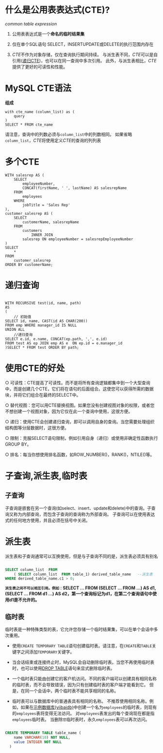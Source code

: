 # 什么是公用表表达式(CTE)?

*common table expression*

1. 公用表表达式是一个**命名的临时结果集**

2. 仅在单个SQL语句  SELECT，INSERTUPDATE或DELETE的执行范围内存在

3. *CTE*不作为对象存储，仅在查询执行期间持续。 与派生表不同，*CTE*可以是自引用([递归CTE](http://www.yiibai.com/mysql/recursive-cte.html))，也可以在同一查询中多次引用。 此外，与派生表相比，*CTE*提供了更好的可读性和性能。



# MySQL CTE语法

**组成**

```mysql
with cte_name (column_list) as (
	query
)
SELECT * FROM cte_name
```

请注意，查询中的列数必须与`column_list`中的列数相同。 如果省略`column_list`，*CTE*将使用定义*CTE*的查询的列列表



# 多个CTE

```mysql
WITH salesrep AS (
    SELECT 
        employeeNumber,
        CONCAT(firstName, ' ', lastName) AS salesrepName
    FROM
        employees
    WHERE
        jobTitle = 'Sales Rep'
),
customer_salesrep AS (
    SELECT 
        customerName, salesrepName
    FROM
        customers
            INNER JOIN
        salesrep ON employeeNumber = salesrepEmployeeNumber
)
SELECT 
    *
FROM
    customer_salesrep
ORDER BY customerName;
```



# 递归查询

```mysql

WITH RECURSIVE test(id, name, path)
AS
(
    // 初始值
SELECT id, name, CAST(id AS CHAR(200))
FROM emp WHERE manager_id IS NULL
UNION ALL
    //递归查询
SELECT e.id, e.name, CONCAT(ep.path, ',', e.id)
FROM test AS ep JOIN emp AS e  ON ep.id = e.manager_id
)SELECT * FROM test ORDER BY path;
```



# 使用CTE的好处

○ 可读性：CTE提高了可读性。而不是将所有查询逻辑都集中到一个大型查询中，而是创建几个CTE，它们将在语句的后面组合。这使您可以获得所需的数据块，并将它们组合在最终的SELECT中。

○ 替代视图：您可以用CTE替换视图。如果您没有创建视图对象的权限，或者您不想创建一个视图对象，因为它仅在此一个查询中使用，这很方便。

○ 递归：使用CTE会创建递归查询，即可以调用自身的查询。当您需要处理组织结构图等分层数据时，这很方便。

○ 限制：克服SELECT语句限制，例如引用自身（递归）或使用非确定性函数执行GROUP BY。

○ 排名：每当你想使用排名函数，如ROW_NUMBER()，RANK()，NTILE()等。





# 子查询,派生表,临时表

## 子查询

子查询是嵌套在另一个查询(如select、insert、update和delete)中的查询。子查询又称为内部查询，而包含子查询的查询称为外部查询。 子查询可以在使用表达式的任何地方使用，并且必须在括号中关闭。



# 派生表

派生表和子查询通常可以互换使用，但是与子查询不同的是，派生表必须具有别名

```sql

SELECT column_list  FROM
    ( SELECT column_list  FROM table_1) derived_table_name   --派生表
WHERE derived_table_name.c1 > 0;
```

**`派生表之间不可以相互引用。例如：`SELECT ... FROM (SELECT ... FROM ...) AS d1, (SELECT ... FROM d1 ...) AS d2，第一个查询标记为d1，在第二个查询语句中使用d1是不允许的。**



## 临时表

临时表是一种特殊类型的表，它允许您存储一个临时结果集，可以在单个会话中多次重用。

* 使用`CREATE TEMPORARY TABLE`语句创建临时表。请注意，在`CREATE`和`TABLE`关键字之间添加`TEMPORARY`关键字。
* 当会话结束或连接终止时，MySQL会自动删除临时表。当您不再使用临时表时，也可以使用[DROP TABLE](http://www.yiibai.com/mysql/drop-table.html)语句来显式删除临时表。

* 一个临时表只能由创建它的客户机访问。不同的客户端可以创建具有相同名称的临时表，而不会导致错误，因为只有创建临时表的客户端才能看到它。 但是，在同一个会话中，两个临时表不能共享相同的名称。

* 临时表可以与数据库中的普通表具有相同的名称。 不推荐使用相同名称。例如，如果在[示例数据库(yiibaidb)](http://www.yiibai.com/mysql/sample-database.html)中创建一个名为`employees`的临时表，则现有的`employees`表将变得无法访问。 对`employees`表发出的每个查询现在都是指`employees`临时表。 当删除`您`临时表时，永久`employees`表可以再次访问。

```SQL

CREATE TEMPORARY TABLE table_name (
    name VARCHAR(10) NOT NULL,
    value INTEGER NOT NULL
  )
```









